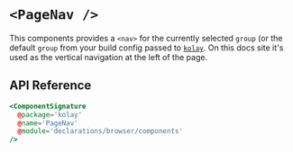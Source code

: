 # `<PageNav />`

This components provides a `<nav>` for the currently selected `group` (or the default `group` from your build config passed to [`kolay`][kolay-plugin]. On this docs site it's used as the vertical navigation at the left of the page.

[kolay-plugin]: /plugins/kolay.md

## API Reference

```hbs live no-shadow
<ComponentSignature
  @package='kolay'
  @name='PageNav'
  @module='declarations/browser/components'
/>
```
